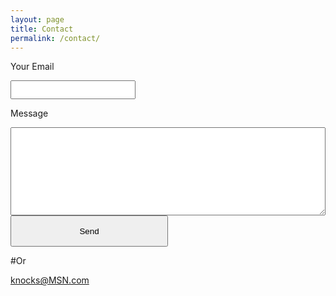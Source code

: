```yaml
---
layout: page
title: Contact
permalink: /contact/
---
```


<form action="//formspree.io/knocks@MSN.com">
  <p>Your Email</p><input type="email" name="_replyto" style="width: 200px; height: 30px;"<br>
  <p>Message</p><textarea style="width: 100%;" rows="9" name="body"></textarea><br>
  <input type="submit" value="Send" style="height:50px; width:50%;">
</form>

#Or

[knocks@MSN.com](mailto:knocks@MSN.com)